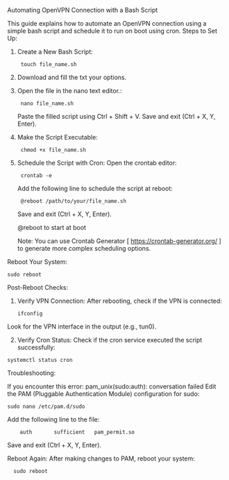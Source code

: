 Automating OpenVPN Connection with a Bash Script

This guide explains how to automate an OpenVPN connection using a simple bash script and schedule it to run on boot using cron.
Steps to Set Up:

1. Create a New Bash Script:

        touch file_name.sh

2. Download and fill the txt your options.
3. Open the file in the nano text editor.:

        nano file_name.sh
   Paste the filled script using Ctrl + Shift + V.
   Save and exit (Ctrl + X, Y, Enter).

    

4. Make the Script Executable:

        chmod +x file_name.sh



5. Schedule the Script with Cron:
   Open the crontab editor:

        crontab -e

   Add the following line to schedule the script at reboot:


        @reboot /path/to/your/file_name.sh

    

    Save and exit (Ctrl + X, Y, Enter).
   
    @reboot to start at boot 

    Note: You can use Crontab Generator [ https://crontab-generator.org/ ] to generate more complex scheduling options.

Reboot Your System:

    sudo reboot


Post-Reboot Checks:

  1. Verify VPN Connection: After rebooting, check if the VPN is connected:

         ifconfig

   Look for the VPN interface in the output (e.g., tun0).

  2. Verify Cron Status: Check if the cron service executed the script successfully:
     
    systemctl status cron

Troubleshooting:

  If you encounter this error: pam_unix(sudo:auth): conversation failed
  Edit the PAM (Pluggable Authentication Module) configuration for sudo:


    sudo nano /etc/pam.d/sudo

Add the following line to the file:

        auth       sufficient   pam_permit.so

  Save and exit (Ctrl + X, Y, Enter).

  Reboot Again: After making changes to PAM, reboot your system:

      sudo reboot


